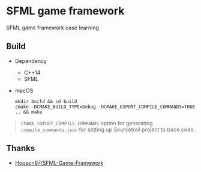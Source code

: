 # SFML game framework

SFML game framework case learning

## Build

* Dependency
  * C++14
  * SFML

* macOS

    ```
    mkdir build && cd build
    cmake -DCMAKE_BUILD_TYPE=Debug -DCMAKE_EXPORT_COMPILE_COMMANDS=TRUE .. && make
    ```

> `CMAKE_EXPORT_COMPILE_COMMANDS` option for generating `compile_commands.json` for setting up Sourcetrail project to trace code.

## Thanks

* [Hopson97/SFML-Game-Framework](https://github.com/Hopson97/SFML-Game-Framework)
